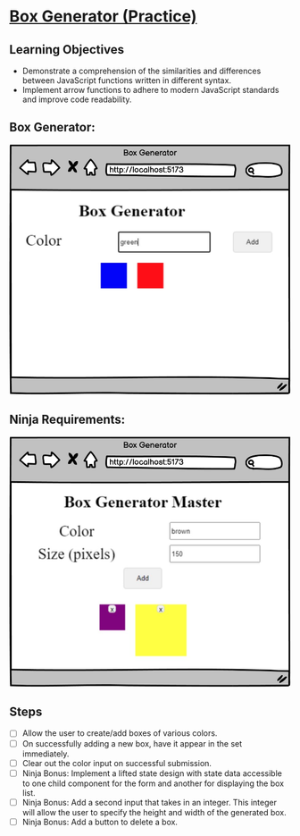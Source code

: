 # [Box Generator (Practice)](https://login.codingdojo.com/m/754/16723/124613)

## Learning Objectives

- Demonstrate a comprehension of the similarities and differences between JavaScript functions written in different syntax.
- Implement arrow functions to adhere to modern JavaScript standards and improve code readability.

## Box Generator:

![](./public/1696604049__boxgen1.png)

## Ninja Requirements:

![](./public/1696604059__boxgen2.png)

## Steps

- [ ] Allow the user to create/add boxes of various colors.
- [ ] On successfully adding a new box, have it appear in the set immediately.
- [ ] Clear out the color input on successful submission.
- [ ] Ninja Bonus: Implement a lifted state design with state data accessible to one child component for the form and another for displaying the box list.
- [ ] Ninja Bonus: Add a second input that takes in an integer. This integer will allow the user to specify the height and width of the generated box.
- [ ] Ninja Bonus: Add a button to delete a box.